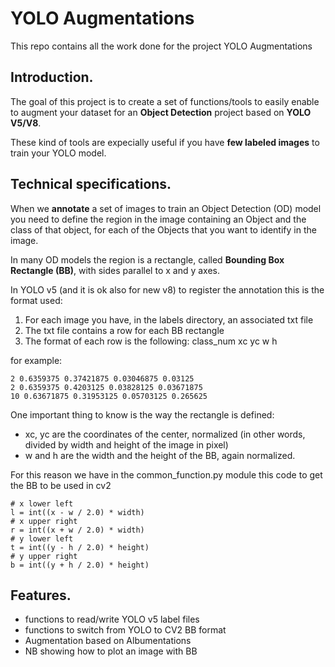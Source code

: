 # YOLO Augmentations
This repo contains all the work done for the project YOLO Augmentations

## Introduction.
The goal of this project is to create a set of functions/tools to easily enable to augment your dataset for an **Object Detection** project
based on **YOLO V5/V8**.

These kind of tools are expecially useful if you have **few labeled images** to train your YOLO model.

## Technical specifications.
When we **annotate** a set of images to train an Object Detection (OD) model you need to define the region in the image containing an Object and the class of that object, for each of the Objects that you want to identify in the image.

In many OD models the region is a rectangle, called **Bounding Box Rectangle (BB)**, with sides parallel to x and y axes.

In YOLO v5 (and it is ok also for new v8) to register the annotation this is the format used:
1. For each image you have, in the labels directory, an associated txt file
2. The txt file contains a row for each BB rectangle
3. The format of each row is the following: class_num xc yc w h

for example:
```
2 0.6359375 0.37421875 0.03046875 0.03125
2 0.6359375 0.4203125 0.03828125 0.03671875
10 0.63671875 0.31953125 0.05703125 0.265625
```

One important thing to know is the way the rectangle is defined:
* xc, yc are the coordinates of the center, normalized (in other words, divided by width and height of the image in pixel)
* w and h are the width and the height of the BB, again normalized.

For this reason we have in the common_function.py module this code to get the BB to be used in cv2
```
# x lower left
l = int((x - w / 2.0) * width)
# x upper right
r = int((x + w / 2.0) * width)
# y lower left
t = int((y - h / 2.0) * height)
# y upper right
b = int((y + h / 2.0) * height)
```

    
## Features.
* functions to read/write YOLO v5 label files
* functions to switch from YOLO to CV2 BB format
* Augmentation based on Albumentations
* NB showing how to plot an image with BB

